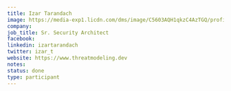 ```yaml
---
title: Izar Tarandach
image: https://media-exp1.licdn.com/dms/image/C5603AQH1qkzC4AzTGQ/profile-displayphoto-shrink_200_200/0/1549516639481?e=1613001600&v=beta&t=CSW4ClWx7yKFPb5JljhgoEuT9ljW3SXaxeb-X8ihzpo
company: 
job_title: Sr. Security Architect
facebook:
linkedin: izartarandach
twitter: izar_t
website: https://www.threatmodeling.dev
notes:
status: done
type: participant
---
```


<!-- put more details about participant here -->

